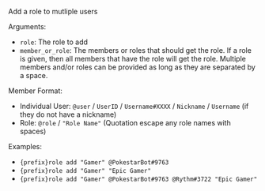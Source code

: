 Add a role to mutliple users

Arguments:
* `role`: The role to add
* `member_or_role`: The members or roles that should get the role. If a role is given, then all members that have the role will get the role. Multiple members and/or roles can be provided as long as they are separated by a space.

Member Format:
* Individual User: `@user` / `UserID` / `Username#XXXX` / `Nickname` / `Username` (if they do not have a nickname)
* Role: `@role` / `"Role Name"` (Quotation escape any role names with spaces)

Examples:
* `{prefix}role add "Gamer" @PokestarBot#9763`
* `{prefix}role add "Gamer" "Epic Gamer"`
* `{prefix}role add "Gamer" @PokestarBot#9763 @Rythm#3722 "Epic Gamer"`
